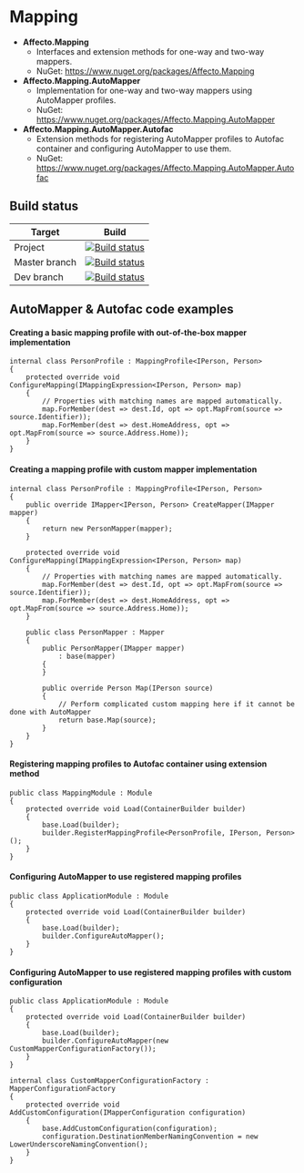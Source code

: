 # Mapping
* **Affecto.Mapping**
  * Interfaces and extension methods for one-way and two-way mappers.
  * NuGet: https://www.nuget.org/packages/Affecto.Mapping
* **Affecto.Mapping.AutoMapper**
  * Implementation for one-way and two-way mappers using AutoMapper profiles.
  * NuGet: https://www.nuget.org/packages/Affecto.Mapping.AutoMapper
* **Affecto.Mapping.AutoMapper.Autofac**
  * Extension methods for registering AutoMapper profiles to Autofac container and configuring AutoMapper to use them.
  * NuGet: https://www.nuget.org/packages/Affecto.Mapping.AutoMapper.Autofac

## Build status

| Target | Build |
| -----------------------|------------------|
| Project | [![Build status](https://ci.appveyor.com/api/projects/status/v99lxtuud9r3fvl7?svg=true)](https://ci.appveyor.com/project/affecto/dotnet-mapping) |
| Master branch | [![Build status](https://ci.appveyor.com/api/projects/status/v99lxtuud9r3fvl7/branch/master?svg=true)](https://ci.appveyor.com/project/affecto/dotnet-mapping/branch/master) |
| Dev branch | [![Build status](https://ci.appveyor.com/api/projects/status/v99lxtuud9r3fvl7/branch/development?svg=true)](https://ci.appveyor.com/project/affecto/dotnet-mapping/branch/development) |

## AutoMapper & Autofac code examples

#### Creating a basic mapping profile with out-of-the-box mapper implementation

```
internal class PersonProfile : MappingProfile<IPerson, Person>
{
    protected override void ConfigureMapping(IMappingExpression<IPerson, Person> map)
    {
        // Properties with matching names are mapped automatically.
        map.ForMember(dest => dest.Id, opt => opt.MapFrom(source => source.Identifier));
        map.ForMember(dest => dest.HomeAddress, opt => opt.MapFrom(source => source.Address.Home));
    }
}
```

#### Creating a mapping profile with custom mapper implementation

```
internal class PersonProfile : MappingProfile<IPerson, Person>
{
    public override IMapper<IPerson, Person> CreateMapper(IMapper mapper)
    {
        return new PersonMapper(mapper);
    }

    protected override void ConfigureMapping(IMappingExpression<IPerson, Person> map)
    {
        // Properties with matching names are mapped automatically.
        map.ForMember(dest => dest.Id, opt => opt.MapFrom(source => source.Identifier));
        map.ForMember(dest => dest.HomeAddress, opt => opt.MapFrom(source => source.Address.Home));
    }

    public class PersonMapper : Mapper
    {
        public PersonMapper(IMapper mapper)
            : base(mapper)
        {
        }

        public override Person Map(IPerson source)
        {
            // Perform complicated custom mapping here if it cannot be done with AutoMapper
            return base.Map(source);
        }
    }
}
```

#### Registering mapping profiles to Autofac container using extension method

```
public class MappingModule : Module
{
    protected override void Load(ContainerBuilder builder)
    {
        base.Load(builder);
        builder.RegisterMappingProfile<PersonProfile, IPerson, Person>();
    }
}
```

#### Configuring AutoMapper to use registered mapping profiles

```
public class ApplicationModule : Module
{
    protected override void Load(ContainerBuilder builder)
    {
        base.Load(builder);
        builder.ConfigureAutoMapper();
    }
}
```

#### Configuring AutoMapper to use registered mapping profiles with custom configuration

```
public class ApplicationModule : Module
{
    protected override void Load(ContainerBuilder builder)
    {
        base.Load(builder);
        builder.ConfigureAutoMapper(new CustomMapperConfigurationFactory());
    }
}

internal class CustomMapperConfigurationFactory : MapperConfigurationFactory
{
    protected override void AddCustomConfiguration(IMapperConfiguration configuration)
    {
        base.AddCustomConfiguration(configuration);
        configuration.DestinationMemberNamingConvention = new LowerUnderscoreNamingConvention();
    }
}
```
